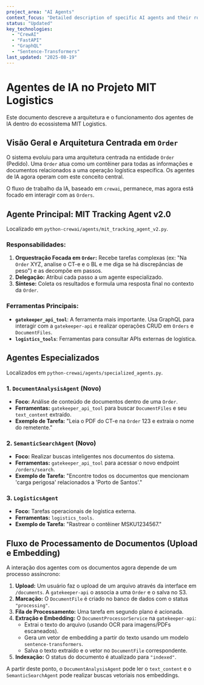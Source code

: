 ```yaml
---
project_area: "AI Agents"
context_focus: "Detailed description of specific AI agents and their roles"
status: "Updated"
key_technologies:
  - "CrewAI"
  - "FastAPI"
  - "GraphQL"
  - "Sentence-Transformers"
last_updated: "2025-08-19"
---
```


# Agentes de IA no Projeto MIT Logistics

Este documento descreve a arquitetura e o funcionamento dos agentes de IA dentro do ecossistema MIT Logistics.

## Visão Geral e Arquitetura Centrada em `Order`

O sistema evoluiu para uma arquitetura centrada na entidade `Order` (Pedido). Uma `Order` atua como um contêiner para todas as informações e documentos relacionados a uma operação logística específica. Os agentes de IA agora operam com este conceito central.

O fluxo de trabalho da IA, baseado em `crewai`, permanece, mas agora está focado em interagir com as `Orders`.

## Agente Principal: MIT Tracking Agent v2.0

Localizado em `python-crewai/agents/mit_tracking_agent_v2.py`.

### Responsabilidades:

1.  **Orquestração Focada em `Order`:** Recebe tarefas complexas (ex: "Na `Order` XYZ, analise o CT-e e o BL e me diga se há discrepâncias de peso") e as decompõe em passos.
2.  **Delegação:** Atribui cada passo a um agente especializado.
3.  **Síntese:** Coleta os resultados e formula uma resposta final no contexto da `Order`.

### Ferramentas Principais:

- **`gatekeeper_api_tool`**: A ferramenta mais importante. Usa GraphQL para interagir com a `gatekeeper-api` e realizar operações CRUD em `Orders` e `DocumentFiles`.
- **`logistics_tools`**: Ferramentas para consultar APIs externas de logística.

## Agentes Especializados

Localizados em `python-crewai/agents/specialized_agents.py`.

### 1. `DocumentAnalysisAgent` (Novo)

- **Foco:** Análise de conteúdo de documentos dentro de uma `Order`.
- **Ferramentas:** `gatekeeper_api_tool` para buscar `DocumentFiles` e seu `text_content` extraído.
- **Exemplo de Tarefa:** "Leia o PDF do CT-e na `Order` 123 e extraia o nome do remetente."

### 2. `SemanticSearchAgent` (Novo)

- **Foco:** Realizar buscas inteligentes nos documentos do sistema.
- **Ferramentas:** `gatekeeper_api_tool` para acessar o novo endpoint `/orders/search`.
- **Exemplo de Tarefa:** "Encontre todos os documentos que mencionam 'carga perigosa' relacionados a 'Porto de Santos'."

### 3. `LogisticsAgent`

- **Foco:** Tarefas operacionais de logística externa.
- **Ferramentas:** `logistics_tools`.
- **Exemplo de Tarefa:** "Rastrear o contêiner MSKU1234567."

## Fluxo de Processamento de Documentos (Upload e Embedding)

A interação dos agentes com os documentos agora depende de um processo assíncrono:

1.  **Upload:** Um usuário faz o upload de um arquivo através da interface em `/documents`. A `gatekeeper-api` o associa a uma `Order` e o salva no S3.
2.  **Marcação:** O `DocumentFile` é criado no banco de dados com o status `"processing"`.
3.  **Fila de Processamento:** Uma tarefa em segundo plano é acionada.
4.  **Extração e Embedding:** O `DocumentProcessorService` na `gatekeeper-api`:
    - Extrai o texto do arquivo (usando OCR para imagens/PDFs escaneados).
    - Gera um vetor de embedding a partir do texto usando um modelo `sentence-transformers`.
    - Salva o texto extraído e o vetor no `DocumentFile` correspondente.
5.  **Indexação:** O status do documento é atualizado para `"indexed"`.

A partir deste ponto, o `DocumentAnalysisAgent` pode ler o `text_content` e o `SemanticSearchAgent` pode realizar buscas vetoriais nos embeddings.